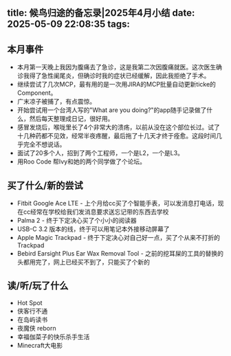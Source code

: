title: 候鸟归途的备忘录|2025年4月小结
date: 2025-05-09 22:08:35
tags:
---
## 本月事件

- 本月第一天晚上我因为腹痛去了急诊，这是我第二次因腹痛就医。这次医生确诊我得了急性阑尾炎，但确诊时我的症状已经缓解，因此我拒绝了手术。
- 继续尝试了几次MCP，最有用的是一次用JIRA的MCP批量自动更新ticke的Component。
- 广末凉子被捕了，有点震惊。
- 开始尝试用一个台湾人写的"What are you doing?"的app随手记录做了什么，然后每天整理成日记，很好用。
- 感冒发烧后，喉咙里长了4个非常大的溃疡，以前从没在这个部位长过。试了十几种药都不见效，经常半夜疼醒，最后拖了十几天才终于痊愈。这段时间几乎完全不想说话。
- 面试了20多个人，招到了两个工程师，一个是L2，一个是L3。
- 用Roo Code 帮Ivy和她的两个同学做了个论坛。



## 买了什么/新的尝试

- Fitbit Google Ace LTE - 上个月给cc买了个智能手表，可以发消息打电话，现在cc经常在学校给我们发消息要求送忘记带的东西去学校
- Palma 2 - 终于下定决心买了个小小的阅读器
- USB-C 3.2 版本的线，终于可以用笔记本外接移动屏幕了
- Apple Magic Trackpad - 终于下定决心对自己好一点，买了个从来不打折的Trackpad
- Bebird Earsight Plus Ear Wax Removal Tool - 之前的挖耳屎的工具的替换的头都用完了，网上已经买不到了，只能买了个新的


## 读/听/玩了什么

- Hot Spot
- 侠客行不通
- 在岛屿读书
- 夜魔侠 reborn
- 幸福伽菜子的快乐杀手生活
- Minecraft大电影